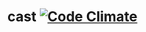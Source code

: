 cast [![Code Climate](https://codeclimate.com/github/sortasc/cast.png)](https://codeclimate.com/github/sortasc/cast)
====

